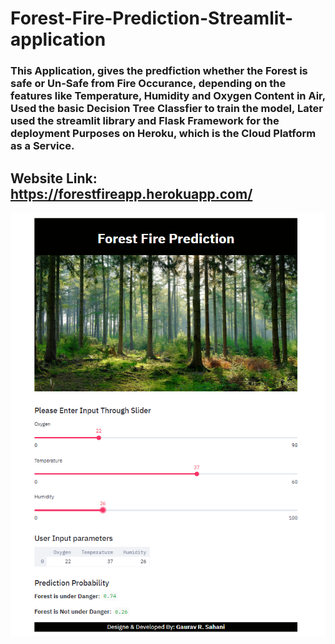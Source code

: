 # Forest-Fire-Prediction-Streamlit-application

### This Application, gives the predfiction whether the Forest is safe or Un-Safe from Fire Occurance, depending on the features like Temperature, Humidity and Oxygen Content in Air, Used the basic Decision Tree Classfier to train the model, Later used the streamlit library and Flask Framework for the deployment Purposes on Heroku, which is the Cloud Platform as a Service.

## Website Link: https://forestfireapp.herokuapp.com/

![forest_fire](fire.png)
